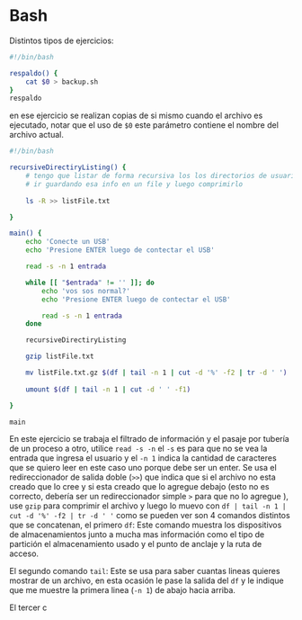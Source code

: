 # Bash

Distintos tipos de ejercicios:
```bash
#!/bin/bash

respaldo() {
	cat $0 > backup.sh
}
respaldo
```
en ese ejercicio se realizan copias de si mismo cuando el archivo es ejecutado,
notar que el uso de `$0` este parámetro contiene el nombre del archivo actual.

```bash
#!/bin/bash

recursiveDirectiryListing() {
	# tengo que listar de forma recursiva los los directorios de usuario
	# ir guardando esa info en un file y luego comprimirlo
	
	ls -R >> listFile.txt

}

main() {
	echo 'Conecte un USB'
	echo 'Presione ENTER luego de contectar el USB'

	read -s -n 1 entrada

	while [[ "$entrada" != '' ]]; do
		echo 'vos sos normal?'
		echo 'Presione ENTER luego de contectar el USB'

		read -s -n 1 entrada
	done

	recursiveDirectiryListing

	gzip listFile.txt

	mv listFile.txt.gz $(df | tail -n 1 | cut -d '%' -f2 | tr -d ' ')
	
	umount $(df | tail -n 1 | cut -d ' ' -f1)

}

main
```

En este ejercicio se trabaja el filtrado de información y el pasaje por tubería de un proceso a otro, utilice `read -s -n` el `-s` es para que no se vea la entrada que ingresa el usuario y el `-n 1` indica la cantidad de caracteres que se quiero leer en este caso uno porque debe ser un enter.
Se usa el redireccionador de salida doble (`>>`) que indica que si el archivo no esta creado que lo cree y si esta creado que lo agregue debajo (esto no es correcto, debería ser un redireccionador simple `>` para que no lo agregue ), use `gzip` para comprimir el archivo y luego lo muevo con `df | tail -n 1 | cut -d '%' -f2 | tr -d ' '` como se pueden ver son 4 comandos distintos que se concatenan, el primero `df`:
	Este comando muestra los dispositivos de almacenamientos junto a mucha mas información como el tipo de partición el almacenamiento usado y el punto de anclaje y la ruta de acceso.

El segundo comando `tail`:
	Este se usa para saber cuantas lineas quieres mostrar de un archivo, en esta ocasión le pase la salida del `df` y le indique que me muestre la primera linea (`-n 1`) de abajo hacia arriba.
	
El tercer c
